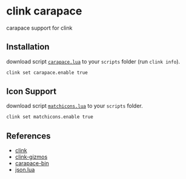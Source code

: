 # clink carapace

carapace support for clink

## Installation

download script [`carapace.lua`](https://raw.githubusercontent.com/mwmi/clink-carapace/refs/heads/main/carapace.lua) to your `scripts` folder (run `clink info`).

```cmd
clink set carapace.enable true
```

## Icon Support 

download script  [`matchicons.lua`](https://raw.githubusercontent.com/chrisant996/clink-gizmos/refs/heads/main/matchicons.lua) to your `scripts` folder.

```cmd
clink set matchicons.enable true
```

## References

- [clink](https://github.com/chrisant996/clink)
- [clink-gizmos](https://github.com/chrisant996/clink-gizmos)
- [carapace-bin](https://github.com/carapace-sh/carapace-bin)
- [json.lua](https://github.com/rxi/json.lua)